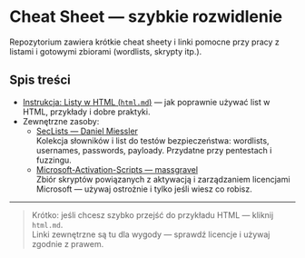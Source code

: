 # Cheat Sheet — szybkie rozwidlenie

Repozytorium zawiera krótkie cheat sheety i linki pomocne przy pracy z listami i gotowymi zbiorami (wordlists, skrypty itp.).

## Spis treści
- [Instrukcja: Listy w HTML (`html.md`)](html.md) — jak poprawnie używać list w HTML, przykłady i dobre praktyki.
- Zewnętrzne zasoby:
  - [SecLists — Daniel Miessler](https://github.com/danielmiessler/SecLists)  
    Kolekcja słowników i list do testów bezpieczeństwa: wordlists, usernames, passwords, payloady. Przydatne przy pentestach i fuzzingu.
  - [Microsoft-Activation-Scripts — massgravel](https://github.com/massgravel/Microsoft-Activation-Scripts)  
    Zbiór skryptów powiązanych z aktywacją i zarządzaniem licencjami Microsoft — używaj ostrożnie i tylko jeśli wiesz co robisz.

---

> Krótko: jeśli chcesz szybko przejść do przykładu HTML — kliknij `html.md`.  
> Linki zewnętrzne są tu dla wygody — sprawdź licencje i używaj zgodnie z prawem.
